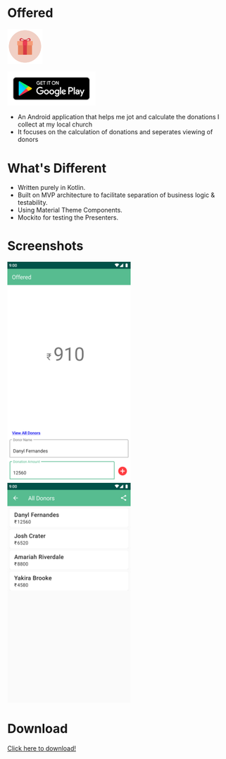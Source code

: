 # Offered 
<p>
  <img src="screenshots/app-logo.png" width="80"/>
</p>

<p>
  <img src="screenshots/google-play-badge.png" width="200"/>
</p>

* An Android application that helps me jot and calculate the donations I collect at my local church
* It focuses on the calculation of donations and seperates viewing of donors

# What's Different

* Written purely in Kotlin.
* Built on MVP architecture to facilitate separation of business logic & testability.
* Using Material Theme Components.
* Mockito for testing the Presenters.

# Screenshots
<p>
  <img src="screenshots/make-donation-activity.png" width="280"/>
  <img src="screenshots/all-donors-activity.png" width="280"/>
</p>

# Download 

<a href="https://github.com/gitryder/Offered/raw/master/app/release/app-release.apk">Click here to download!</a>


